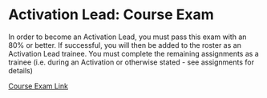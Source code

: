 # Activation Lead: Course Exam

In order to become an Activation Lead, you must pass this exam with an 80% or better. If successful, you will then be added to the roster as an Activation Lead trainee. You must complete the remaining assignments as a trainee \(i.e. during an Activation or otherwise stated - see assignments for details\)

[Course Exam Link](http://courses.hotosm.org/mod/quiz/view.php?id=144)

